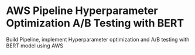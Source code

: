 # AWS Pipeline Hyperparameter Optimization A/B Testing with BERT

Build Pipeline, implement Hyperparameter optimization and A/B testing with BERT model using AWS
